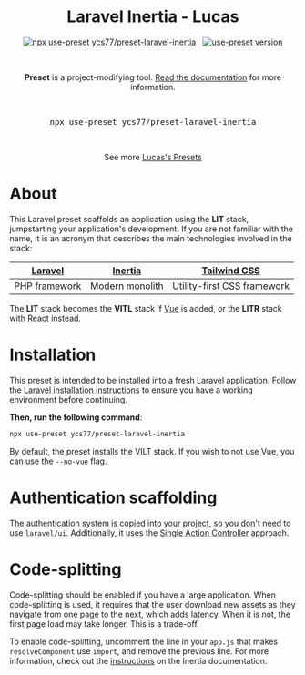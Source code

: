<p align="center">
  <h1 align="center">Laravel Inertia - Lucas</h1>
  <p align="center">
    <a href="https://github.com/use-preset/use-preset/releases"><img alt="npx use-preset ycs77/preset-laravel-inertia" src="https://img.shields.io/badge/use--preset-laravel--inertia-blue?style=flat-square"></a>
    &nbsp;
    <a href="https://www.npmjs.com/package/use-preset"><img alt="use-preset version" src="https://img.shields.io/npm/v/use-preset?color=32c854&style=flat-square&label=use-preset"></a>
  </p>
  <br />
  <p align="center">
    <b>Preset</b> is a project-modifying tool. <a href="https://usepreset.dev/">Read the documentation</a> for more information.
  </p>
  <br />
  <pre align="center">npx use-preset ycs77/preset-laravel-inertia</pre>
  <br />
  <p align="center">See more <a href="https://github.com/ycs77/presets-list">Lucas's Presets</a></p>
<p>

# About

This Laravel preset scaffolds an application using the **LIT** stack, jumpstarting your application's development. If you are not familiar with the name, it is an acronym that describes the main technologies involved in the stack:

| [Laravel](https://laravel.com/) | [Inertia](https://inertiajs.com) | [Tailwind CSS](https://tailwindcss.com/) |
| ------------------------------- | -------------------------------- | ---------------------------------------- |
| PHP framework                   | Modern monolith                  | Utility-first CSS framework              |

The **LIT** stack becomes the **VITL** stack if [Vue](https://vuejs.org) is added, or the **LITR** stack with [React](https://reactjs.org) instead.

# Installation

This preset is intended to be installed into a fresh Laravel application. Follow the [Laravel installation instructions](https://laravel.com/docs/7.x/installation) to ensure you have a working environment before continuing.

**Then, run the following command**:

```bash
npx use-preset ycs77/preset-laravel-inertia
```

By default, the preset installs the VILT stack. If you wish to not use Vue, you can use the `--no-vue` flag.

# Authentication scaffolding

The authentication system is copied into your project, so you don't need to use `laravel/ui`. Additionally, it uses the [Single Action Controller](https://driesvints.com/blog/the-beauty-of-single-action-controllers/) approach.

# Code-splitting

Code-splitting should be enabled if you have a large application. When code-splitting is used, it requires that the user download new assets as they navigate from one page to the next, which adds latency. When it is not, the first page load may take longer. This is a trade-off.

To enable code-splitting, uncomment the line in your `app.js` that makes `resolveComponent` use `import`, and remove the previous line. For more information, check out the [instructions](https://inertiajs.com/client-side-setup#code-splitting) on the Inertia documentation.

